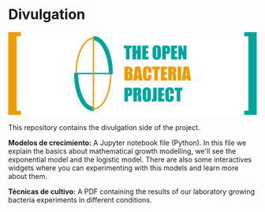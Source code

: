 # Divulgation

![](https://raw.githubusercontent.com/TheOpenBacteriaProject/Branding/master/Documentation-Media/Document-Header.png)

This repository contains the divulgation side of the project.

**Modelos de crecimiento:** A Jupyter notebook file (Python). In this file we explain the basics about mathematical growth modelling, we'll see the exponential model and the logistic model. There are also some interactives widgets where you can experimenting with this models and learn more about them.

**Técnicas de cultivo:** A PDF containing the results of our laboratory growing bacteria experiments in different conditions.
